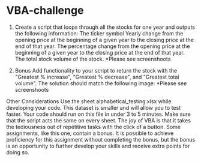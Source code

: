 # VBA-challenge 
1. Create a script that loops through all the stocks for one year and outputs the following information:
      The ticker symbol
      Yearly change from the opening price at the beginning of a given year to the closing price at the end of that year.
      The percentage change from the opening price at the beginning of a given year to the closing price at the end of that year.
      The total stock volume of the stock.
*Please see screenshoots 

2. Bonus
      Add functionality to your script to return the stock with the "Greatest % increase", "Greatest % decrease", and "Greatest total volume". The solution should match the following image:
*Please see screenshoots 

Other Considerations
Use the sheet alphabetical_testing.xlsx while developing your code. This dataset is smaller and will allow you to test faster. Your code should run on this file in under 3 to 5 minutes.
Make sure that the script acts the same on every sheet. The joy of VBA is that it takes the tediousness out of repetitive tasks with the click of a button.
Some assignments, like this one, contain a bonus. It is possible to achieve proficiency for this assignment without completing the bonus, but the bonus is an opportunity to further develop your skills and receive extra points for doing so.
